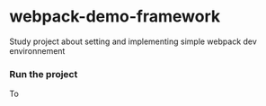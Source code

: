 # webpack-demo-framework
Study project about setting and implementing simple webpack dev environnement

### Run the project

To 
